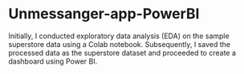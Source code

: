 # Unmessanger-app-PowerBI
Initially, I conducted exploratory data analysis (EDA) on the sample superstore data using a Colab notebook. Subsequently, I saved the processed data as the superstore dataset and proceeded to create a dashboard using Power BI.
